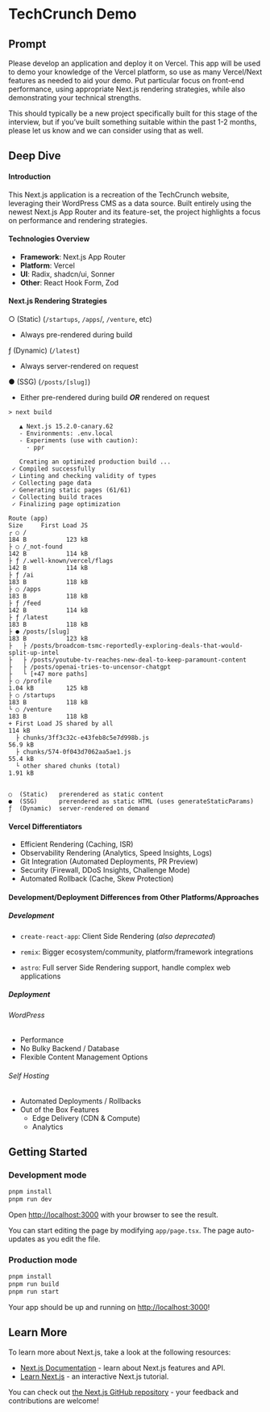 # TechCrunch Demo

## Prompt

Please develop an application and deploy it on Vercel. This app will be used to demo your knowledge of the Vercel
platform, so use as many Vercel/Next features as needed to aid your demo. Put particular focus on front-end performance,
using appropriate Next.js rendering strategies, while also demonstrating your technical strengths. 

This should typically be a new project specifically built for this stage of the interview, but if you’ve built something 
suitable within the past 1-2 months, please let us know and we can consider using that as well. 

## Deep Dive

#### Introduction

This Next.js application is a recreation of the TechCrunch website, leveraging their WordPress CMS as a data
source. Built entirely using the newest Next.js App Router and its feature-set, the project highlights a focus on
performance and rendering strategies.

#### Technologies Overview

* **Framework**: Next.js App Router
* **Platform**: Vercel
* **UI**: Radix, shadcn/ui, Sonner
* **Other**: React Hook Form, Zod

#### Next.js Rendering Strategies

○ (Static) (`/startups`, `/apps`/, `/venture`, etc)
  * Always pre-rendered during build

ƒ (Dynamic) (`/latest`)
  * Always server-rendered on request

● (SSG) (`/posts/[slug]`)
  * Either pre-rendered during build **_OR_** rendered on request

```text
> next build

   ▲ Next.js 15.2.0-canary.62
   - Environments: .env.local
   - Experiments (use with caution):
     · ppr

   Creating an optimized production build ...
 ✓ Compiled successfully
 ✓ Linting and checking validity of types    
 ✓ Collecting page data    
 ✓ Generating static pages (61/61)
 ✓ Collecting build traces    
 ✓ Finalizing page optimization    

Route (app)                                                                      Size     First Load JS
┌ ○ /                                                                            184 B           123 kB
├ ○ /_not-found                                                                  142 B           114 kB
├ ƒ /.well-known/vercel/flags                                                    142 B           114 kB
├ ƒ /ai                                                                          183 B           118 kB
├ ○ /apps                                                                        183 B           118 kB
├ ƒ /feed                                                                        142 B           114 kB
├ ƒ /latest                                                                      183 B           118 kB
├ ● /posts/[slug]                                                                183 B           123 kB
├   ├ /posts/broadcom-tsmc-reportedly-exploring-deals-that-would-split-up-intel
├   ├ /posts/youtube-tv-reaches-new-deal-to-keep-paramount-content
├   ├ /posts/openai-tries-to-uncensor-chatgpt
├   └ [+47 more paths]
├ ○ /profile                                                                     1.04 kB         125 kB
├ ○ /startups                                                                    183 B           118 kB
└ ○ /venture                                                                     183 B           118 kB
+ First Load JS shared by all                                                    114 kB
  ├ chunks/3ff3c32c-e43feb8c5e7d998b.js                                          56.9 kB
  ├ chunks/574-0f043d7062aa5ae1.js                                               55.4 kB
  └ other shared chunks (total)                                                  1.91 kB


○  (Static)   prerendered as static content
●  (SSG)      prerendered as static HTML (uses generateStaticParams)
ƒ  (Dynamic)  server-rendered on demand
```

    
#### Vercel Differentiators

* Efficient Rendering (Caching, ISR)
* Observability Rendering (Analytics, Speed Insights, Logs)
* Git Integration (Automated Deployments, PR Preview)
* Security (Firewall, DDoS Insights, Challenge Mode)
* Automated Rollback (Cache, Skew Protection)

#### Development/Deployment Differences from Other Platforms/Approaches

##### Development
* `create-react-app`: Client Side Rendering (_also deprecated_)

* `remix`: Bigger ecosystem/community, platform/framework integrations

* `astro`: Full server Side Rendering support, handle complex web applications

##### Deployment

###### WordPress
* Performance
* No Bulky Backend / Database
* Flexible Content Management Options

###### Self Hosting
* Automated Deployments / Rollbacks
* Out of the Box Features
  * Edge Delivery (CDN & Compute)
  * Analytics


## Getting Started

### Development mode

```bash
pnpm install
pnpm run dev
```

Open [http://localhost:3000](http://localhost:3000) with your browser to see the result.

You can start editing the page by modifying `app/page.tsx`. The page auto-updates as you edit the file.

### Production mode

```bash
pnpm install
pnpm run build
pnpm run start
```

Your app should be up and running on [http://localhost:3000](http://localhost:3000)!

## Learn More

To learn more about Next.js, take a look at the following resources:

- [Next.js Documentation](https://nextjs.org/docs) - learn about Next.js features and API.
- [Learn Next.js](https://nextjs.org/learn) - an interactive Next.js tutorial.

You can check out [the Next.js GitHub repository](https://github.com/vercel/next.js/) - your feedback and contributions
are welcome!
